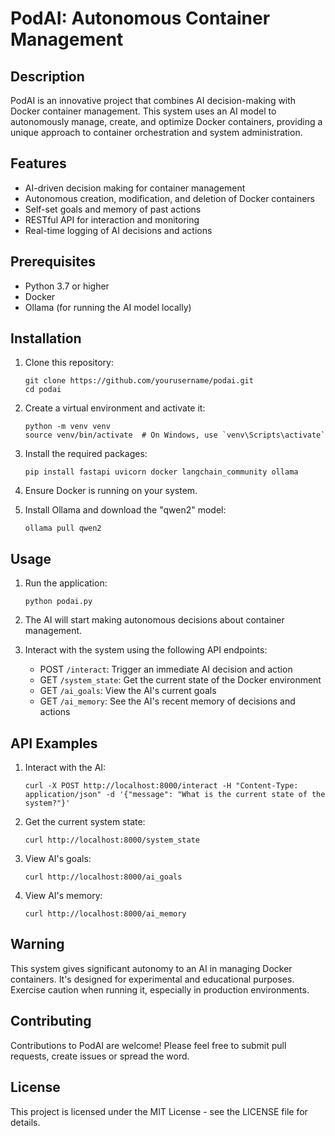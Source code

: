 # PodAI: Autonomous Container Management

## Description
PodAI is an innovative project that combines AI decision-making with Docker container management. This system uses an AI model to autonomously manage, create, and optimize Docker containers, providing a unique approach to container orchestration and system administration.

## Features
- AI-driven decision making for container management
- Autonomous creation, modification, and deletion of Docker containers
- Self-set goals and memory of past actions
- RESTful API for interaction and monitoring
- Real-time logging of AI decisions and actions

## Prerequisites
- Python 3.7 or higher
- Docker
- Ollama (for running the AI model locally)

## Installation
1. Clone this repository:
   ```
   git clone https://github.com/yourusername/podai.git
   cd podai
   ```

2. Create a virtual environment and activate it:
   ```
   python -m venv venv
   source venv/bin/activate  # On Windows, use `venv\Scripts\activate`
   ```

3. Install the required packages:
   ```
   pip install fastapi uvicorn docker langchain_community ollama
   ```

4. Ensure Docker is running on your system.

5. Install Ollama and download the "qwen2" model:
   ```
   ollama pull qwen2
   ```

## Usage
1. Run the application:
   ```
   python podai.py
   ```

2. The AI will start making autonomous decisions about container management.

3. Interact with the system using the following API endpoints:
   - POST `/interact`: Trigger an immediate AI decision and action
   - GET `/system_state`: Get the current state of the Docker environment
   - GET `/ai_goals`: View the AI's current goals
   - GET `/ai_memory`: See the AI's recent memory of decisions and actions

## API Examples
1. Interact with the AI:
   ```
   curl -X POST http://localhost:8000/interact -H "Content-Type: application/json" -d '{"message": "What is the current state of the system?"}'
   ```

2. Get the current system state:
   ```
   curl http://localhost:8000/system_state
   ```

3. View AI's goals:
   ```
   curl http://localhost:8000/ai_goals
   ```

4. View AI's memory:
   ```
   curl http://localhost:8000/ai_memory
   ```

## Warning
This system gives significant autonomy to an AI in managing Docker containers. It's designed for experimental and educational purposes. Exercise caution when running it, especially in production environments.

## Contributing
Contributions to PodAI are welcome! Please feel free to submit pull requests, create issues or spread the word.

## License
This project is licensed under the MIT License - see the LICENSE file for details.
